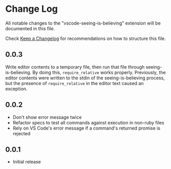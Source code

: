# Change Log
All notable changes to the "vscode-seeing-is-believing" extension will be documented in this file.

Check [Keep a Changelog](http://keepachangelog.com/) for recommendations on how to structure this file.

## 0.0.3
Write editor contents to a temporary file, then run that file through seeing-is-believing. By doing this, `require_relative` works properly. Previously, the editor contents were written to the stdin of the seeing-is-believing process, but the presence of `require_relative` in the editor text caused an exception.

## 0.0.2
- Don't show error message twice
- Refactor specs to test all commands against execution in non-ruby files
- Rely on VS Code's error message if a command's returned promise is rejected

## 0.0.1
- Initial release
